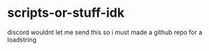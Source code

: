 # scripts-or-stuff-idk

discord wouldnt let me send this so i must made a github repo for a loadstring
